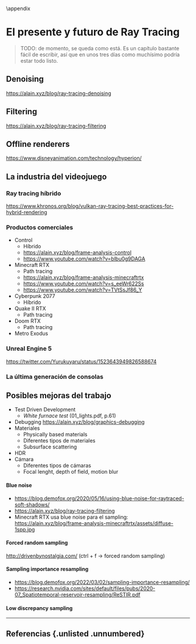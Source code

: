 \appendix

# El presente y futuro de Ray Tracing

> TODO: de momento, se queda como está. Es un capítulo bastante fácil de escribir, así que en unos tres días como muchísimo podría estar todo listo.

## Denoising

https://alain.xyz/blog/ray-tracing-denoising

## Filtering

https://alain.xyz/blog/ray-tracing-filtering

## Offline renderers

https://www.disneyanimation.com/technology/hyperion/

## La industria del videojuego

### Ray tracing híbrido

https://www.khronos.org/blog/vulkan-ray-tracing-best-practices-for-hybrid-rendering

### Productos comerciales

- Control
  - Híbrido
  - https://alain.xyz/blog/frame-analysis-control
  - https://www.youtube.com/watch?v=blbu0g9DAGA
- Minecraft RTX
  - Path tracing
  - https://alain.xyz/blog/frame-analysis-minecraftrtx
  - https://www.youtube.com/watch?v=s_eeWr622Ss
  - https://www.youtube.com/watch?v=TVtSsJf86_Y
- Cyberpunk 2077
  - Híbrido
- Quake II RTX
  - Path tracing
- Doom RTX
  - Path tracing
- Metro Exodus

### Unreal Engine 5

https://twitter.com/Yurukuyaru/status/1523643949826588674

### La última generación de consolas

## Posibles mejoras del trabajo

- Test Driven Development
  - *White furnace test* (01_lights.pdf, p.61)
- Debugging https://alain.xyz/blog/graphics-debugging
- Materiales
  - Physically based materials
  - Diferentes tipos de materiales
  - Subsurface scattering
- HDR
- Cámara
  - Diferentes tipos de cámaras
  - Focal lenght, depth of field, motion blur

#### Blue noise

- https://blog.demofox.org/2020/05/16/using-blue-noise-for-raytraced-soft-shadows/
- https://alain.xyz/blog/ray-tracing-filtering
- Minecraft RTX usa blue noise para el sampling: https://alain.xyz/blog/frame-analysis-minecraftrtx/assets/diffuse-1spp.jpg

#### Forced random sampling

http://drivenbynostalgia.com/ (ctrl + f -> forced random sampling)

#### Sampling importance resampling

- https://blog.demofox.org/2022/03/02/sampling-importance-resampling/
- https://research.nvidia.com/sites/default/files/pubs/2020-07_Spatiotemporal-reservoir-resampling/ReSTIR.pdf

#### Low discrepancy sampling

<hr>

## Referencias {.unlisted .unnumbered}
